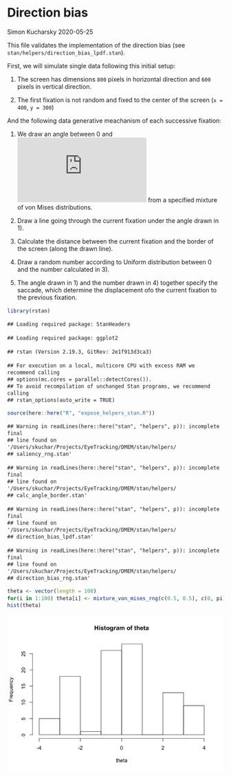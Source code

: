 Direction bias
================
Simon Kucharsky
2020-05-25

This file validates the implementation of the direction bias (see
`stan/helpers/direction_bias_lpdf.stan`).

First, we will simulate single data following this initial setup:

1)  The screen has dimensions `800` pixels in horizontal direction and
    `600` pixels in vertical direction.

2)  The first fixation is not random and fixed to the center of the
    screen (`x = 400`, `y = 300`)

And the following data generative meachanism of each successive
fixation:

1)  We draw an angle between 0 and
    ![2\\pi](https://latex.codecogs.com/png.latex?2%5Cpi "2\\pi") from a
    specified mixture of von Mises distributions.

2)  Draw a line going through the current fixation under the angle drawn
    in 1).

3)  Calculate the distance between the current fixation and the border
    of the screen (along the drawn line).

4)  Draw a random number according to Uniform distribution between 0 and
    the number calculated in 3).

5)  The angle drawn in 1) and the number drawn in 4) together specify
    the saccade, which determine the displacement ofo the current
    fixation to the previous fixation.

<!-- end list -->

``` r
library(rstan)
```

    ## Loading required package: StanHeaders

    ## Loading required package: ggplot2

    ## rstan (Version 2.19.3, GitRev: 2e1f913d3ca3)

    ## For execution on a local, multicore CPU with excess RAM we recommend calling
    ## options(mc.cores = parallel::detectCores()).
    ## To avoid recompilation of unchanged Stan programs, we recommend calling
    ## rstan_options(auto_write = TRUE)

``` r
source(here::here("R", "expose_helpers_stan.R"))
```

    ## Warning in readLines(here::here("stan", "helpers", p)): incomplete final
    ## line found on '/Users/skuchar/Projects/EyeTracking/DMEM/stan/helpers/
    ## saliency_rng.stan'

    ## Warning in readLines(here::here("stan", "helpers", p)): incomplete final
    ## line found on '/Users/skuchar/Projects/EyeTracking/DMEM/stan/helpers/
    ## calc_angle_border.stan'

    ## Warning in readLines(here::here("stan", "helpers", p)): incomplete final
    ## line found on '/Users/skuchar/Projects/EyeTracking/DMEM/stan/helpers/
    ## direction_bias_lpdf.stan'

    ## Warning in readLines(here::here("stan", "helpers", p)): incomplete final
    ## line found on '/Users/skuchar/Projects/EyeTracking/DMEM/stan/helpers/
    ## direction_bias_rng.stan'

``` r
theta <- vector(length = 100)
for(i in 1:100) theta[i] <- mixture_von_mises_rng(c(0.5, 0.5), c(0, pi), c(8, 8))
hist(theta)
```

![](direction_bias_files/figure-gfm/unnamed-chunk-1-1.png)<!-- -->
